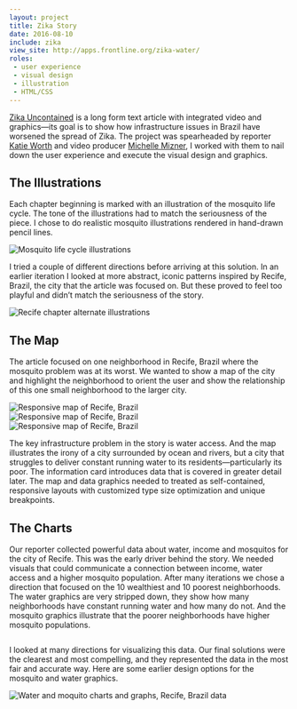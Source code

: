 ```yaml
---
layout: project
title: Zika Story
date: 2016-08-10
include: zika
view_site: http://apps.frontline.org/zika-water/
roles: 
 - user experience
 - visual design
 - illustration
 - HTML/CSS
---
```


[Zika Uncontained](http://apps.frontline.org/zika-water/) is a long form text article with integrated video and graphics—its goal is to show how infrastructure issues in Brazil have worsened the spread of Zika. The project was spearheaded by reporter [Katie Worth](https://twitter.com/katieworth) and video producer [Michelle Mizner](https://twitter.com/michellemizner), I worked with them to nail down the user experience and execute the visual design and graphics.

## The Illustrations
Each chapter beginning is marked with an illustration of the mosquito life cycle. The tone of the illustrations had to match the seriousness of the piece. I chose to do realistic mosquito illustrations rendered in hand-drawn pencil lines.

<div class="inline inline--column inline-borders">
	<img src="../img/zika_mosq.jpg" alt="Mosquito life cycle illustrations">
</div>

I tried a couple of different directions before arriving at this solution. In an earlier iteration I looked at more abstract, iconic patterns inspired by Recife, Brazil, the city that the article was focused on. But these proved to feel too playful and didn’t match the seriousness of the story.

<div class="inline inline--column inline-borders">
	<img src="../img/zika_ill_alt.png" alt="Recife chapter alternate illustrations">
</div>

## The Map
The article focused on one neighborhood in Recife, Brazil where the mosquito problem was at its worst. We wanted to show a map of the city and highlight the neighborhood to orient the user and show the relationship of this one small neighborhood to the larger city.

<div class="inline inline--wide">
	<div class="inline__fill-inner">
		<div class="z-map-lg">
			<img class="border" src="../img/zika_map_lg.jpg" alt="Responsive map of Recife, Brazil">
		</div>
		<div class="z-map-md">
			<img class="border" src="../img/zika_map_med.jpg" alt="Responsive map of Recife, Brazil">
		</div>
		<div class="z-map-sm">
			<img class="border" src="../img/zika_map_sm.jpg" alt="Responsive map of Recife, Brazil">
		</div>
	</div>
</div>

The key infrastructure problem in the story is water access. And the map illustrates the irony of a city surrounded by ocean and rivers, but a city that struggles to deliver constant running water to its residents—particularly its poor. The information card introduces data that is covered in greater detail later. The map and data graphics needed to treated as self-contained, responsive layouts with customized type size optimization and unique breakpoints. 

## The Charts
Our reporter collected powerful data about water, income and mosquitos for the city of Recife. This was the early driver behind the story. We needed visuals that could communicate a connection between income, water access and a higher mosquito population. After many iterations we chose a direction that focused on the 10 wealthiest and 10 poorest neighborhoods. The water graphics are very stripped down, they show how many neighborhoods have constant running water and how many do not. And the mosquito graphics illustrate that the poorer neighborhoods have higher mosquito populations.

<div class="inline inline--column inline-borders">
		<div class="z-chart1">
			<img src="../img/zika_water_chart.jpg" alt="">
		</div>
		<div class="z-chart2">
			<img src="../img/zika_mosq_chart.jpg" alt="">
		</div>
</div>

I looked at many directions for visualizing this data. Our final solutions were the clearest and most compelling, and they represented the data in the most fair and accurate way. Here are some earlier design options for the mosquito and water graphics.

<div class="inline inline--column inline-borders">
	<img src="../img/zika_chart_sketches.png" alt="Water and moquito charts and graphs, Recife, Brazil data">
</div>

